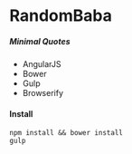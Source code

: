 # RandomBaba
##### Minimal Quotes

- AngularJS
- Bower 
- Gulp 
- Browserify

#### Install

    npm install && bower install
    gulp